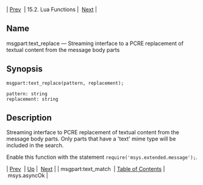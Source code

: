 | [Prev](lua.ref.msgpart_text_match)  | 15.2. Lua Functions |  [Next](lua.ref.msys.asyncOk.php) |

<a name="lua.ref.msgpart_text_replace"></a>
## Name

msgpart:text_replace — Streaming interface to a PCRE replacement of textual content from the message body parts

<a name="idp25859152"></a>
## Synopsis

`msgpart:text_replace(pattern, replacement);`

```
pattern: string
replacement: string
```
<a name="idp25861824"></a>
## Description

Streaming interface to PCRE replacement of textual content from the message body parts. Only parts that have a 'text' mime type will be included in the search.

Enable this function with the statement `require('msys.extended.message');`.

| [Prev](lua.ref.msgpart_text_match)  | [Up](lua.function.details.php) |  [Next](lua.ref.msys.asyncOk.php) |
| msgpart:text_match  | [Table of Contents](index) |  msys.asyncOk |
